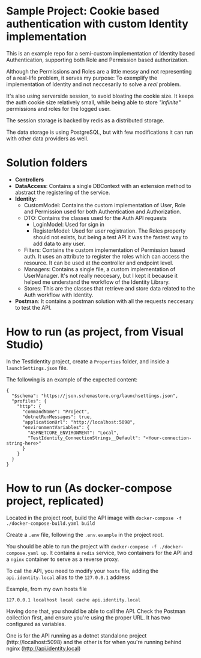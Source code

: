 # Sample Project: Cookie based authentication with custom Identity implementation
This is an example repo for a semi-custom implementation of Identity based Authentication, supporting both Role and Permission based authorization.

Although the Permissions and Roles are a little messy and not representing of a real-life problem, it serves my purpose: To exemplify the implementation of Identity and not neccesarily to solve a _real_ problem.

It's also using serverside session, to avoid bloating the cookie size. It keeps the auth cookie size relatively small, while being able to store _"infinite"_ permissions and roles for the logged user.

The session storage is backed by redis as a distributed storage.

The data storage is using PostgreSQL, but with few modifications it can run with other data providers as well.

# Solution folders
- **Controllers**
- **DataAccess**: Contains a single DBContext with an extension method to abstract the registering of the service.
- **Identity**:
	- CustomModel: Contains the custom implementation of User, Role and Permission used for both Authentication and Authorization.
	- DTO: Contains the classes used for the Auth API requests
		- LoginModel: Used for sign in
		- RegisterModel: Used for user registration. The Roles property should not exists, but being a test API it was the fastest way to add data to any user.
	- Filters: Contains the custom implementation of Permission based auth. It uses an attribute to register the roles which can access the resource. It can be used at the controller and endpoint level.
	- Managers: Contains a single file, a custom implementation of UserManager. It's not really neccesary, but I kept it because it helped me understand the workflow of the Identity Library.
	- Stores: This are the classes that retrieve and store data related to the Auth workflow with Identity.
- **Postman**: It contains a postman solution with all the requests neccesary to test the API.

# How to run (as project, from Visual Studio)
In the TestIdentity project, create a `Properties` folder, and inside a `launchSettings.json` file.

The following is an example of the expected content:
```
{
  "$schema": "https://json.schemastore.org/launchsettings.json",
  "profiles": {
    "http": {
      "commandName": "Project",
      "dotnetRunMessages": true,
      "applicationUrl": "http://localhost:5098",
      "environmentVariables": {
        "ASPNETCORE_ENVIRONMENT": "Local",
        "TestIdentity_ConnectionStrings__Default": "<Your-connection-string-here>"
      }
    }
  }
}

```

# How to run (As docker-compose project, replicated)
Located in the project root, build the API image with `docker-compose -f ./docker-compose-build.yaml build`

Create a `.env` file, following the `.env.example` in the project root.

You should be able to run the project with `docker-compose -f ./docker-compose.yaml up`. It contains a `redis` service, two containers for the API and a `nginx` container to serve as a reverse proxy.

To call the API, you need to modify your `hosts` file, adding the `api.identity.local` alias to the `127.0.0.1` address

Example, from my own hosts file
```
127.0.0.1 localhost local cache api.identity.local
```

Having done that, you should be able to call the API. Check the Postman collection first, and ensure you're using the proper URL. It has two configured as variables.

One is for the API running as a dotnet standalone project (http://localhost:5098) and the other is for when you're running behind nginx (http://api.identity.local)
